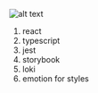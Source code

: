 ![alt text](https://raw.githubusercontent.com/webpack/media/master/logo/logo-on-white-bg.png)

1. react
2. typescript
3. jest
4. storybook
5. loki
6. emotion for styles
